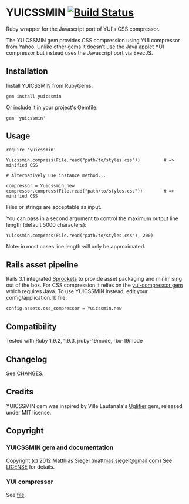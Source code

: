 # YUICSSMIN [![Build Status](https://secure.travis-ci.org/matthiassiegel/yuicssmin.png)](http://travis-ci.org/matthiassiegel/yuicssmin)

Ruby wrapper for the Javascript port of YUI's CSS compressor.

The YUICSSMIN gem provides CSS compression using YUI compressor from Yahoo. Unlike other gems it doesn't use the Java applet YUI compressor but instead uses the Javascript port via ExecJS. 

## Installation
Install YUICSSMIN from RubyGems:

    gem install yuicssmin

Or include it in your project's Gemfile:

    gem 'yuicssmin'

## Usage

    require 'yuicssmin'
    
    Yuicssmin.compress(File.read("path/to/styles.css"))         # => minified CSS
    
    # Alternatively use instance method...
    
    compressor = Yuicssmin.new
    compressor.compress(File.read("path/to/styles.css"))        # => minified CSS

Files or strings are acceptable as input.

You can pass in a second argument to control the maximum output line length (default 5000 characters):

    Yuicssmin.compress(File.read("path/to/styles.css"), 200)

Note: in most cases line length will only be approximated.

## Rails asset pipeline
Rails 3.1 integrated [Sprockets](https://github.com/sstephenson/sprockets) to provide asset packaging and minimising out of the box. For CSS compression it relies on the [yui-compressor gem](https://github.com/sstephenson/ruby-yui-compressor) which requires Java. To use YUICSSMIN instead, edit your config/application.rb file:

    config.assets.css_compressor = Yuicssmin.new

## Compatibility
Tested with Ruby 1.9.2, 1.9.3, jruby-19mode, rbx-19mode

## Changelog
See [CHANGES](https://github.com/matthiassiegel/yuicssmin/blob/master/CHANGES.md).

## Credits
YUICSSMIN gem was inspired by Ville Lautanala's [Uglifier](https://github.com/lautis/uglifier) gem, released under MIT license.

## Copyright

### YUICSSMIN gem and documentation
Copyright (c) 2012 Matthias Siegel (matthias.siegel@gmail.com)
See [LICENSE](https://github.com/matthiassiegel/yuicssmin/blob/master/LICENSE.md) for details.

### YUI compressor
See [file](https://github.com/matthiassiegel/yuicssmin/blob/master/lib/yuicssmin/cssmin.js).